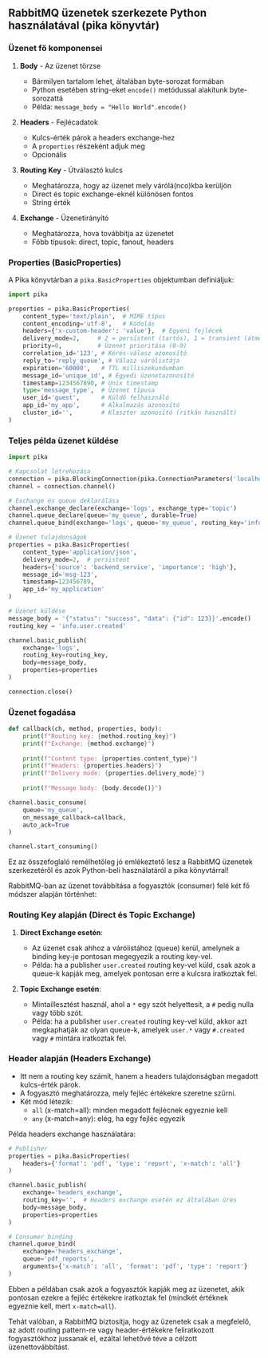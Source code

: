 
## RabbitMQ üzenetek szerkezete Python használatával (pika könyvtár)

### Üzenet fő komponensei

1. **Body** - Az üzenet törzse
   - Bármilyen tartalom lehet, általában byte-sorozat formában
   - Python esetében string-eket `encode()` metódussal alakítunk byte-sorozattá
   - Példa: `message_body = "Hello World".encode()`

2. **Headers** - Fejlécadatok
   - Kulcs-érték párok a headers exchange-hez
   - A `properties` részeként adjuk meg
   - Opcionális

3. **Routing Key** - Útválasztó kulcs
   - Meghatározza, hogy az üzenet mely várólá(nco)kba kerüljön
   - Direct és topic exchange-eknél különösen fontos
   - String érték

4. **Exchange** - Üzenetirányító
   - Meghatározza, hova továbbítja az üzenetet
   - Főbb típusok: direct, topic, fanout, headers

### Properties (BasicProperties)

A Pika könyvtárban a `pika.BasicProperties` objektumban definiáljuk:

```python
import pika

properties = pika.BasicProperties(
    content_type='text/plain',  # MIME típus
    content_encoding='utf-8',   # Kódolás
    headers={'x-custom-header': 'value'},  # Egyéni fejlécek
    delivery_mode=2,     # 2 = persistent (tartós), 1 = transient (átmeneti)
    priority=0,          # Üzenet prioritása (0-9)
    correlation_id='123', # Kérés-válasz azonosító
    reply_to='reply_queue', # Válasz várólistája
    expiration='60000',   # TTL milliszekundumban
    message_id='unique_id', # Egyedi üzenetazonosító
    timestamp=1234567890, # Unix timestamp
    type='message_type',  # Üzenet típusa
    user_id='guest',      # Küldő felhasználó
    app_id='my_app',      # Alkalmazás azonosító
    cluster_id='',        # Klaszter azonosító (ritkán használt)
)
```

### Teljes példa üzenet küldése

```python
import pika

# Kapcsolat létrehozása
connection = pika.BlockingConnection(pika.ConnectionParameters('localhost'))
channel = connection.channel()

# Exchange és queue deklarálása
channel.exchange_declare(exchange='logs', exchange_type='topic')
channel.queue_declare(queue='my_queue', durable=True)
channel.queue_bind(exchange='logs', queue='my_queue', routing_key='info.#')

# Üzenet tulajdonságok
properties = pika.BasicProperties(
    content_type='application/json',
    delivery_mode=2,  # persistent
    headers={'source': 'backend_service', 'importance': 'high'},
    message_id='msg-123',
    timestamp=123456789,
    app_id='my_application'
)

# Üzenet küldése
message_body = '{"status": "success", "data": {"id": 123}}'.encode()
routing_key = 'info.user.created'

channel.basic_publish(
    exchange='logs',
    routing_key=routing_key,
    body=message_body,
    properties=properties
)

connection.close()
```

### Üzenet fogadása

```python
def callback(ch, method, properties, body):
    print(f"Routing key: {method.routing_key}")
    print(f"Exchange: {method.exchange}")
    
    print(f"Content type: {properties.content_type}")
    print(f"Headers: {properties.headers}")
    print(f"Delivery mode: {properties.delivery_mode}")
    
    print(f"Message body: {body.decode()}")

channel.basic_consume(
    queue='my_queue',
    on_message_callback=callback,
    auto_ack=True
)

channel.start_consuming()
```

Ez az összefoglaló remélhetőleg jó emlékeztető lesz a RabbitMQ üzenetek szerkezetéről és azok Python-beli használatáról a pika könyvtárral!

RabbitMQ-ban az üzenet továbbítása a fogyasztók (consumer) felé két fő módszer alapján történhet:

### Routing Key alapján (Direct és Topic Exchange)

1. **Direct Exchange esetén**:
   - Az üzenet csak ahhoz a várólistához (queue) kerül, amelynek a binding key-je pontosan megegyezik a routing key-vel.
   - Példa: ha a publisher `user.created` routing key-vel küld, csak azok a queue-k kapják meg, amelyek pontosan erre a kulcsra iratkoztak fel.

2. **Topic Exchange esetén**:
   - Mintaillesztést használ, ahol a `*` egy szót helyettesít, a `#` pedig nulla vagy több szót.
   - Példa: ha a publisher `user.created` routing key-vel küld, akkor azt megkaphatják az olyan queue-k, amelyek `user.*` vagy `#.created` vagy `#` mintára iratkoztak fel.

### Header alapján (Headers Exchange)

- Itt nem a routing key számít, hanem a headers tulajdonságban megadott kulcs-érték párok.
- A fogyasztó meghatározza, mely fejléc értékekre szeretne szűrni.
- Két mód létezik:
  - `all` (x-match=all): minden megadott fejlécnek egyeznie kell
  - `any` (x-match=any): elég, ha egy fejléc egyezik

Példa headers exchange használatára:

```python
# Publisher
properties = pika.BasicProperties(
    headers={'format': 'pdf', 'type': 'report', 'x-match': 'all'}
)

channel.basic_publish(
    exchange='headers_exchange',
    routing_key='',  # Headers exchange esetén ez általában üres
    body=message_body,
    properties=properties
)

# Consumer binding
channel.queue_bind(
    exchange='headers_exchange',
    queue='pdf_reports',
    arguments={'x-match': 'all', 'format': 'pdf', 'type': 'report'}
)
```

Ebben a példában csak azok a fogyasztók kapják meg az üzenetet, akik pontosan ezekre a fejléc értékekre iratkoztak fel (mindkét értéknek egyeznie kell, mert `x-match=all`).

Tehát valóban, a RabbitMQ biztosítja, hogy az üzenetek csak a megfelelő, az adott routing pattern-re vagy header-értékekre feliratkozott fogyasztókhoz jussanak el, ezáltal lehetővé téve a célzott üzenettovábbítást.